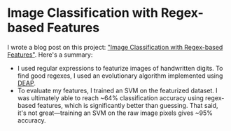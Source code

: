 # Image Classification with Regex-based Features

I wrote a blog post on this project: ["Image Classification with Regex-based Features"](http://aguo.us/writings/regex-features.html). Here's a summary:

* I used regular expressions to featurize images of handwritten digits.
To find good regexes, I used an evolutionary algorithm implemented using [DEAP](https://deap.readthedocs.io/).
* To evaluate my features, I trained an SVM on the featurized dataset.
I was ultimately able to reach ~64% classification accuracy using regex-based features, which is significantly better than guessing.
That said, it's not great&mdash;training an SVM on the raw image pixels gives ~95% accuracy.
